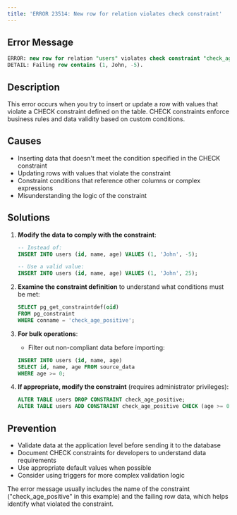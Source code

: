 ```yaml
---
title: 'ERROR 23514: New row for relation violates check constraint'
---
```


## Error Message

```sql
ERROR: new row for relation "users" violates check constraint "check_age_positive"
DETAIL: Failing row contains (1, John, -5).
```

## Description

This error occurs when you try to insert or update a row with values that violate a CHECK constraint defined on the table. CHECK constraints enforce business rules and data validity based on custom conditions.

## Causes

- Inserting data that doesn't meet the condition specified in the CHECK constraint
- Updating rows with values that violate the constraint
- Constraint conditions that reference other columns or complex expressions
- Misunderstanding the logic of the constraint

## Solutions

1. **Modify the data to comply with the constraint**:

   ```sql
   -- Instead of:
   INSERT INTO users (id, name, age) VALUES (1, 'John', -5);

   -- Use a valid value:
   INSERT INTO users (id, name, age) VALUES (1, 'John', 25);
   ```

2. **Examine the constraint definition** to understand what conditions must be met:

   ```sql
   SELECT pg_get_constraintdef(oid)
   FROM pg_constraint
   WHERE conname = 'check_age_positive';
   ```

3. **For bulk operations**:

   - Filter out non-compliant data before importing:

   ```sql
   INSERT INTO users (id, name, age)
   SELECT id, name, age FROM source_data
   WHERE age >= 0;
   ```

4. **If appropriate, modify the constraint** (requires administrator privileges):
   ```sql
   ALTER TABLE users DROP CONSTRAINT check_age_positive;
   ALTER TABLE users ADD CONSTRAINT check_age_positive CHECK (age >= 0 OR age IS NULL);
   ```

## Prevention

- Validate data at the application level before sending it to the database
- Document CHECK constraints for developers to understand data requirements
- Use appropriate default values when possible
- Consider using triggers for more complex validation logic

<HintBlock type="info">

The error message usually includes the name of the constraint ("check_age_positive" in this example) and the failing row data, which helps identify what violated the constraint.

</HintBlock>
